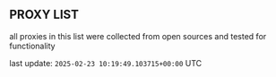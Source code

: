 ## PROXY LIST

all proxies in this list were collected from open sources and tested for functionality

last update: `2025-02-23 10:19:49.103715+00:00` UTC
